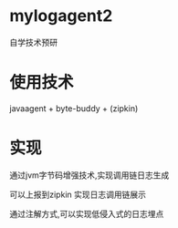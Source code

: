 # mylogagent2
自学技术预研

# 使用技术
javaagent + byte-buddy + (zipkin) 

# 实现
通过jvm字节码增强技术,实现调用链日志生成

可以上报到zipkin 实现日志调用链展示

通过注解方式,可以实现低侵入式的日志埋点


